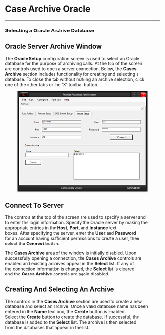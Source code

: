 # Case Archive Oracle

***

### **Selecting a Oracle Archive Database**

## Oracle Server Archive Window

The **Oracle Setup** configuration screen is used to select an Oracle
\
database for the purpose of archiving calls.  At the top of the screen
\
are controls used to open a server connection.  Below, the **Cases**
\
**Archive** section includes functionality for creating and selecting a
\
database.  To close the tab without making an archive selection, click
\
one of the other tabs or the 'X' toolbar button.

<figure><img src=".gitbook/assets/Case Archive Oracle_files/image001.png" alt=""><figcaption></figcaption></figure>

## Connect To Server

The controls at the top of the screen are used to specify a server and
\
to enter the login information.  Specify the Oracle server by making the
\
appropriate entries in the **Host**, **Port**, and **Instance** text
\
boxes.  After specifying the server, enter the **User** and **Password**
\
for an account having sufficient permissions to create a user, then
\
select the **Connect** button.

The **Cases Archive** area of the window is initially disabled.  Upon
\
successfully opening a connection, the **Cases Archive** controls are
\
enabled and existing archives appear in the **Select** list.  If any of
\
the connection information is changed, the **Select** list is cleared
\
and the **Cases Archive** controls are again disabled.

## Creating And Selecting An Archive

The controls in the **Cases Archive** section are used to create a new
\
database and select an archive.  Once a valid database name has been
\
entered in the **Name** text box, the **Create** button is enabled.&#x20;
\
Select the **Create** button to create the database.  If successful, the
\
database is added to the **Select** list.  The archive is then selected
\
from the databases that appear in the list.
